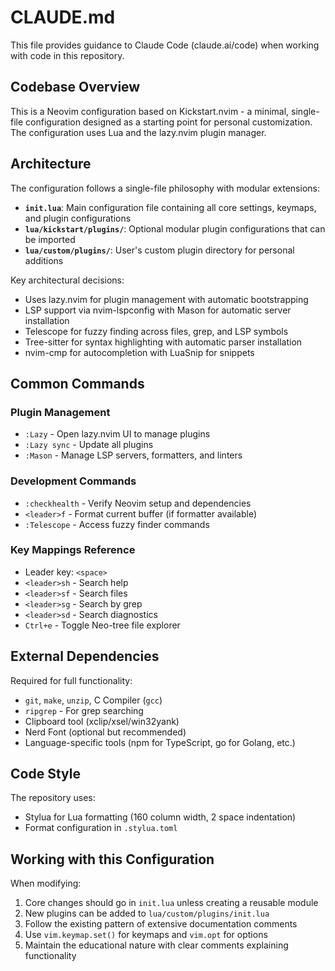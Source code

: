 # CLAUDE.md

This file provides guidance to Claude Code (claude.ai/code) when working with code in this repository.

## Codebase Overview

This is a Neovim configuration based on Kickstart.nvim - a minimal, single-file configuration designed as a starting point for personal customization. The configuration uses Lua and the lazy.nvim plugin manager.

## Architecture

The configuration follows a single-file philosophy with modular extensions:

- **`init.lua`**: Main configuration file containing all core settings, keymaps, and plugin configurations
- **`lua/kickstart/plugins/`**: Optional modular plugin configurations that can be imported
- **`lua/custom/plugins/`**: User's custom plugin directory for personal additions

Key architectural decisions:
- Uses lazy.nvim for plugin management with automatic bootstrapping
- LSP support via nvim-lspconfig with Mason for automatic server installation
- Telescope for fuzzy finding across files, grep, and LSP symbols
- Tree-sitter for syntax highlighting with automatic parser installation
- nvim-cmp for autocompletion with LuaSnip for snippets

## Common Commands

### Plugin Management
- `:Lazy` - Open lazy.nvim UI to manage plugins
- `:Lazy sync` - Update all plugins
- `:Mason` - Manage LSP servers, formatters, and linters

### Development Commands
- `:checkhealth` - Verify Neovim setup and dependencies
- `<leader>f` - Format current buffer (if formatter available)
- `:Telescope` - Access fuzzy finder commands

### Key Mappings Reference
- Leader key: `<space>`
- `<leader>sh` - Search help
- `<leader>sf` - Search files
- `<leader>sg` - Search by grep
- `<leader>sd` - Search diagnostics
- `Ctrl+e` - Toggle Neo-tree file explorer

## External Dependencies

Required for full functionality:
- `git`, `make`, `unzip`, C Compiler (`gcc`)
- `ripgrep` - For grep searching
- Clipboard tool (xclip/xsel/win32yank)
- Nerd Font (optional but recommended)
- Language-specific tools (npm for TypeScript, go for Golang, etc.)

## Code Style

The repository uses:
- Stylua for Lua formatting (160 column width, 2 space indentation)
- Format configuration in `.stylua.toml`

## Working with this Configuration

When modifying:
1. Core changes should go in `init.lua` unless creating a reusable module
2. New plugins can be added to `lua/custom/plugins/init.lua`
3. Follow the existing pattern of extensive documentation comments
4. Use `vim.keymap.set()` for keymaps and `vim.opt` for options
5. Maintain the educational nature with clear comments explaining functionality